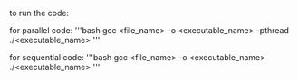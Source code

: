 to run the code: 

for parallel code: 
'''bash
gcc <file_name> -o <executable_name> -pthread
./<executable_name>
'''

for sequential code:
'''bash
gcc <file_name> -o <executable_name>
./<executable_name>
'''
